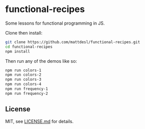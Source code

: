 # functional-recipes

Some lessons for functional programming in JS.

Clone then install:

```sh
git clone https://github.com/mattdesl/functional-recipes.git
cd functional-recipes
npm install
```

Then run any of the demos like so: 

```sh
npm run colors-1
npm run colors-2
npm run colors-3
npm run colors-4
npm run frequency-1
npm run frequency-2
```

## License

MIT, see [LICENSE.md](http://github.com/mattdesl/functional-recipes/blob/master/LICENSE.md) for details.

